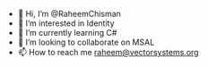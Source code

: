 - 👋 Hi, I’m @RaheemChisman
- 👀 I’m interested in Identity
- 🌱 I’m currently learning C#
- 💞️ I’m looking to collaborate on MSAL
- 📫 How to reach me raheem@vectorsystems.org

<!---
RaheemChisman/RaheemChisman is a ✨ special ✨ repository because its `README.md` (this file) appears on your GitHub profile.
You can click the Preview link to take a look at your changes.
--->
